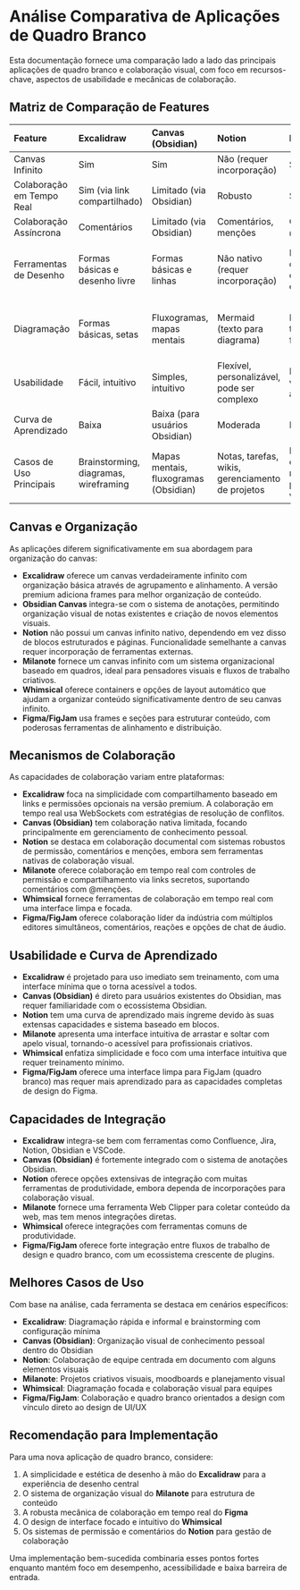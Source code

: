 # Análise Comparativa de Aplicações de Quadro Branco

Esta documentação fornece uma comparação lado a lado das principais aplicações de quadro branco e colaboração visual, com foco em recursos-chave, aspectos de usabilidade e mecânicas de colaboração.

## Matriz de Comparação de Features

| Feature                   | Excalidraw                            | Canvas (Obsidian)                     | Notion                                           | Milanote                                            | Whimsical                                                | Figma (FigJam)                               |
| :------------------------ | :------------------------------------ | :------------------------------------ | :----------------------------------------------- | :-------------------------------------------------- | :------------------------------------------------------- | :------------------------------------------- |
| Canvas Infinito           | Sim                                   | Sim                                   | Não (requer incorporação)                        | Sim                                                 | Sim                                                      | Sim                                          |
| Colaboração em Tempo Real | Sim (via link compartilhado)          | Limitado (via Obsidian)               | Robusto                                          | Sim                                                 | Sim                                                      | Sim                                          |
| Colaboração Assíncrona    | Comentários                           | Limitado (via Obsidian)               | Comentários, menções                             | Comentários, @menções                               | Comentários                                              | Comentários, menções                         |
| Ferramentas de Desenho    | Formas básicas e desenho livre        | Formas básicas e linhas               | Não nativo (requer incorporação)                 | Ferramenta de desenho, cartões de esboço            | Ferramentas de desenho livre (marcador, destacador)      | Marcador, destacador, fita washi             |
| Diagramação               | Formas básicas, setas                 | Fluxogramas, mapas mentais            | Mermaid (texto para diagrama)                    | Linhas, templates de fluxograma                     | Fluxogramas, mapas mentais, wireframes                   | Formas, conectores, texto, geração com IA    |
| Usabilidade               | Fácil, intuitivo                      | Simples, intuitivo                    | Flexível, personalizável, pode ser complexo      | Fácil, visualmente atraente                         | Simples, intuitivo, focado                               | Intuitivo (FigJam), poderoso (Figma)         |
| Curva de Aprendizado      | Baixa                                 | Baixa (para usuários Obsidian)        | Moderada                                         | Baixa                                               | Mínima                                                   | Baixa (FigJam), alta (Figma)                 |
| Casos de Uso Principais   | Brainstorming, diagramas, wireframing | Mapas mentais, fluxogramas (Obsidian) | Notas, tarefas, wikis, gerenciamento de projetos | Projetos criativos, moodboards, planejamento visual | Brainstorming, diagramas, wireframes, gestão de projetos | Design de UI/UX, prototipagem, brainstorming |

## Canvas e Organização

As aplicações diferem significativamente em sua abordagem para organização do canvas:

- **Excalidraw** oferece um canvas verdadeiramente infinito com organização básica através de agrupamento e alinhamento. A versão premium adiciona frames para melhor organização de conteúdo.
- **Obsidian Canvas** integra-se com o sistema de anotações, permitindo organização visual de notas existentes e criação de novos elementos visuais.
- **Notion** não possui um canvas infinito nativo, dependendo em vez disso de blocos estruturados e páginas. Funcionalidade semelhante a canvas requer incorporação de ferramentas externas.
- **Milanote** fornece um canvas infinito com um sistema organizacional baseado em quadros, ideal para pensadores visuais e fluxos de trabalho criativos.
- **Whimsical** oferece containers e opções de layout automático que ajudam a organizar conteúdo significativamente dentro de seu canvas infinito.
- **Figma/FigJam** usa frames e seções para estruturar conteúdo, com poderosas ferramentas de alinhamento e distribuição.

## Mecanismos de Colaboração

As capacidades de colaboração variam entre plataformas:

- **Excalidraw** foca na simplicidade com compartilhamento baseado em links e permissões opcionais na versão premium. A colaboração em tempo real usa WebSockets com estratégias de resolução de conflitos.
- **Canvas (Obsidian)** tem colaboração nativa limitada, focando principalmente em gerenciamento de conhecimento pessoal.
- **Notion** se destaca em colaboração documental com sistemas robustos de permissão, comentários e menções, embora sem ferramentas nativas de colaboração visual.
- **Milanote** oferece colaboração em tempo real com controles de permissão e compartilhamento via links secretos, suportando comentários com @menções.
- **Whimsical** fornece ferramentas de colaboração em tempo real com uma interface limpa e focada.
- **Figma/FigJam** oferece colaboração líder da indústria com múltiplos editores simultâneos, comentários, reações e opções de chat de áudio.

## Usabilidade e Curva de Aprendizado

- **Excalidraw** é projetado para uso imediato sem treinamento, com uma interface mínima que o torna acessível a todos.
- **Canvas (Obsidian)** é direto para usuários existentes do Obsidian, mas requer familiaridade com o ecossistema Obsidian.
- **Notion** tem uma curva de aprendizado mais íngreme devido às suas extensas capacidades e sistema baseado em blocos.
- **Milanote** apresenta uma interface intuitiva de arrastar e soltar com apelo visual, tornando-o acessível para profissionais criativos.
- **Whimsical** enfatiza simplicidade e foco com uma interface intuitiva que requer treinamento mínimo.
- **Figma/FigJam** oferece uma interface limpa para FigJam (quadro branco) mas requer mais aprendizado para as capacidades completas de design do Figma.

## Capacidades de Integração

- **Excalidraw** integra-se bem com ferramentas como Confluence, Jira, Notion, Obsidian e VSCode.
- **Canvas (Obsidian)** é fortemente integrado com o sistema de anotações Obsidian.
- **Notion** oferece opções extensivas de integração com muitas ferramentas de produtividade, embora dependa de incorporações para colaboração visual.
- **Milanote** fornece uma ferramenta Web Clipper para coletar conteúdo da web, mas tem menos integrações diretas.
- **Whimsical** oferece integrações com ferramentas comuns de produtividade.
- **Figma/FigJam** oferece forte integração entre fluxos de trabalho de design e quadro branco, com um ecossistema crescente de plugins.

## Melhores Casos de Uso

Com base na análise, cada ferramenta se destaca em cenários específicos:

- **Excalidraw**: Diagramação rápida e informal e brainstorming com configuração mínima
- **Canvas (Obsidian)**: Organização visual de conhecimento pessoal dentro do Obsidian
- **Notion**: Colaboração de equipe centrada em documento com alguns elementos visuais
- **Milanote**: Projetos criativos visuais, moodboards e planejamento visual
- **Whimsical**: Diagramação focada e colaboração visual para equipes
- **Figma/FigJam**: Colaboração e quadro branco orientados a design com vínculo direto ao design de UI/UX

## Recomendação para Implementação

Para uma nova aplicação de quadro branco, considere:

1. A simplicidade e estética de desenho à mão do **Excalidraw** para a experiência de desenho central
2. O sistema de organização visual do **Milanote** para estrutura de conteúdo
3. A robusta mecânica de colaboração em tempo real do **Figma**
4. O design de interface focado e intuitivo do **Whimsical**
5. Os sistemas de permissão e comentários do **Notion** para gestão de colaboração

Uma implementação bem-sucedida combinaria esses pontos fortes enquanto mantém foco em desempenho, acessibilidade e baixa barreira de entrada.

